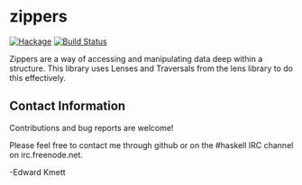 zippers
===

[![Hackage](https://img.shields.io/hackage/v/zippers.svg)](https://hackage.haskell.org/package/zippers) [![Build Status](https://github.com/ekmett/zippers/workflows/Haskell-CI/badge.svg)](https://github.com/ekmett/zippers/actions?query=workflow%3AHaskell-CI)

Zippers are a way of accessing and manipulating data deep within a structure. This library uses Lenses and Traversals from the lens library to do this effectively.


Contact Information
-------------------

Contributions and bug reports are welcome!

Please feel free to contact me through github or on the #haskell IRC channel on irc.freenode.net.

-Edward Kmett

